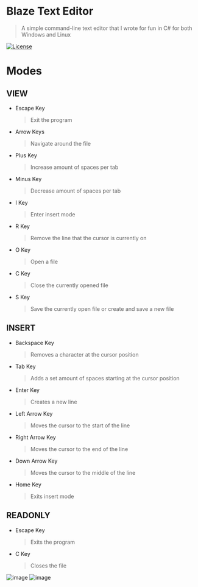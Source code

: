 # Blaze Text Editor
> A simple command-line text editor that I wrote for fun in C# for both Windows and Linux

[![License](https://img.shields.io/badge/License-Apache_2.0-blue.svg)](https://opensource.org/licenses/Apache-2.0)

# Modes

## VIEW
- Escape Key
  > Exit the program
- Arrow Keys
  > Navigate around the file
- Plus Key
  > Increase amount of spaces per tab
- Minus Key
  > Decrease amount of spaces per tab
- I Key
  > Enter insert mode
- R Key
  > Remove the line that the cursor is currently on
- O Key
  > Open a file
- C Key
  > Close the currently opened file
- S Key
  > Save the currently open file or create and save a new file

## INSERT
- Backspace Key
  > Removes a character at the cursor position
- Tab Key
  > Adds a set amount of spaces starting at the cursor position
- Enter Key
  > Creates a new line
- Left Arrow Key
  > Moves the cursor to the start of the line
- Right Arrow Key
  > Moves the cursor to the end of the line
- Down Arrow Key
  > Moves the cursor to the middle of the line
- Home Key
  > Exits insert mode

## READONLY
- Escape Key
  > Exits the program
- C Key
  > Closes the file

![image](https://github.com/I-SpiTfire-U/Blaze-Text-Editor/assets/92888352/6eb6b2f5-5f20-4ae9-88cb-3c180f7325c7)
![image](https://github.com/I-SpiTfire-U/Blaze-Text-Editor/assets/92888352/b689551b-bf62-49f0-909e-7136b15ee2a5)

